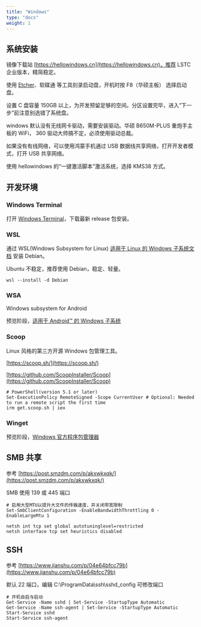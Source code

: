 ```yaml
---
title: "Windows"
type: "docs"
weight: 1
---
```


## 系统安装

镜像下载站 [https://hellowindows.cn](https://hellowindows.cn)，推荐 LSTC 企业版本，精简稳定。

使用 [Etcher](https://etcher.balena.io/#download-etcher)、软碟通 等工具刻录启动盘，开机时按 F8（华硕主板） 选择启动盘。

设置 C 盘容量 150GB 以上，为开发预留足够的空间。分区设置完毕，进入“下一步”前注意别选错了系统盘。

windows 默认没有无线网卡驱动，需要安装驱动。华硕 B650M-PLUS 重炮手主板的 WiFi， 360 驱动大师搞不定，必须使用驱动总裁。

如果没有有线网络，可以使用鸿蒙手机通过 USB 数据线共享网络，打开开发者模式，打开 USB 共享网络。

使用 hellowindows 的“一键激活脚本”激活系统，选择 KMS38 方式。

## 开发环境

### Windows Terminal

打开 [Windows Terminal](https://github.com/microsoft/terminal)，下载最新 release 包安装。

### WSL

通过 WSL(Windows Subsystem for Linux) [适用于 Linux 的 Windows 子系统文档](https://learn.microsoft.com/zh-cn/windows/wsl/install) 安装 Debian。

Ubuntu 不稳定，推荐使用 Debian，稳定、轻量。

```shell
wsl --install -d Debian
```

### WSA

Windows subsystem for Android

预览阶段，[适用于 Android™️ 的 Windows 子系统](https://learn.microsoft.com/zh-cn/windows/android/wsa/)

### Scoop

Linux 风格的第三方开源 Windows 包管理工具。

[https://scoop.sh/](https://scoop.sh/)

[https://github.com/ScoopInstaller/Scoop](https://github.com/ScoopInstaller/Scoop)

```shell
# PowerShell(version 5.1 or later)
Set-ExecutionPolicy RemoteSigned -Scope CurrentUser # Optional: Needed to run a remote script the first time
irm get.scoop.sh | iex
```

### Winget

预览阶段，[Windows 官方程序包管理器](https://learn.microsoft.com/zh-cn/windows/package-manager/)

## SMB 共享

参考 [https://post.smzdm.com/p/akxwkxqk/](https://post.smzdm.com/p/akxwkxqk/)

SMB 使用 139 或 445 端口

```shell
# 启用大型MTU以提升大文件的传输速度，并关闭带宽限制
Set-SmbClientConfiguration -EnableBandwidthThrottling 0 -EnableLargeMtu 1

netsh int tcp set global autotuninglevel=restricted
netsh interface tcp set heuristics disabled
```

## SSH

参考 [https://www.jianshu.com/p/04e64bfcc79b](https://www.jianshu.com/p/04e64bfcc79b)

默认 22 端口，编辑 C:\ProgramData\ssh\sshd_config 可修改端口

```shell
# 开机自启与启动
Get-Service -Name sshd | Set-Service -StartupType Automatic
Get-Service -Name ssh-agent | Set-Service -StartupType Automatic
Start-Service sshd
Start-Service ssh-agent
```
